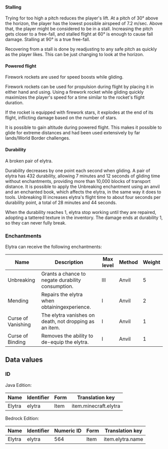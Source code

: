 #### Stalling
Trying for too high a pitch reduces the player's lift. At a pitch of 30° above the horizon, the player has the lowest possible airspeed of 7.2 m/sec. Above that, the player might be considered to be in a stall. Increasing the pitch gets closer to a free-fall, and stalled flight at 60° is enough to cause fall damage. Stalling at 90° is a true free-fall.

Recovering from a stall is done by readjusting to any safe pitch as quickly as the player likes. This can be just changing to look at the horizon.

#### Powered flight



Firework rockets are used for speed boosts while gliding.


Firework rockets can be used for propulsion during flight by placing it in either hand and using. Using a firework rocket while gliding quickly maximizes the player's speed for a time similar to the rocket's flight duration.

If the rocket is equipped with firework stars, it explodes at the end of its flight, inflicting damage based on the number of stars.

It is possible to gain altitude during powered flight. This makes it possible to glide for extreme distances and had been used extensively by far lands/World Border challenges.

#### Durability



A broken pair of elytra.


Durability decreases by one point each second when gliding. A pair of elytra has 432 durability, allowing 7 minutes and 12 seconds of gliding time without enchantments, providing more than 10,000 blocks of transport distance. It is possible to apply the Unbreaking enchantment using an anvil and an enchanted book, which affects the elytra, in the same way it does to tools. Unbreaking III increases elytra's flight time to about four seconds per durability point, a total of 28 minutes and 44 seconds.

When the durability reaches 1, elytra stop working until they are repaired, adopting a tattered texture in the inventory. The damage ends at durability 1, so they can never fully break.

### Enchantments
Elytra can receive the following enchantments:

| Name               | Description                                            | Max level | Method | Weight |
|--------------------|--------------------------------------------------------|-----------|--------|--------|
| Unbreaking         | Grants a chance to negate durability consumption.      | III       | Anvil  | 5      |
| Mending            | Repairs the elytra when obtainingexperience.           | I         | Anvil  | 2      |
| Curse of Vanishing | The elytra vanishes on death, not dropping as an item. | I         | Anvil  | 1      |
| Curse of Binding   | Removes the ability to de-equip the elytra.            | I         | Anvil  | 1      |

## Data values
### ID
Java Edition:

| Name   | Identifier | Form | Translation key       |
|--------|------------|------|-----------------------|
| Elytra | elytra     | Item | item.minecraft.elytra |

Bedrock Edition:

| Name   | Identifier | Numeric ID | Form | Translation key  |
|--------|------------|------------|------|------------------|
| Elytra | elytra     | 564        | Item | item.elytra.name |


